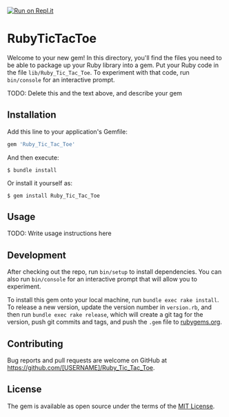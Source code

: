 [![Run on Repl.it](https://repl.it/badge/github/danielsokil/Ruby_Tic_Tac_Toe)](https://repl.it/github/danielsokil/Ruby_Tic_Tac_Toe)

# RubyTicTacToe

Welcome to your new gem! In this directory, you'll find the files you need to be able to package up your Ruby library into a gem. Put your Ruby code in the file `lib/Ruby_Tic_Tac_Toe`. To experiment with that code, run `bin/console` for an interactive prompt.

TODO: Delete this and the text above, and describe your gem

## Installation

Add this line to your application's Gemfile:

```ruby
gem 'Ruby_Tic_Tac_Toe'
```

And then execute:

    $ bundle install

Or install it yourself as:

    $ gem install Ruby_Tic_Tac_Toe

## Usage

TODO: Write usage instructions here

## Development

After checking out the repo, run `bin/setup` to install dependencies. You can also run `bin/console` for an interactive prompt that will allow you to experiment.

To install this gem onto your local machine, run `bundle exec rake install`. To release a new version, update the version number in `version.rb`, and then run `bundle exec rake release`, which will create a git tag for the version, push git commits and tags, and push the `.gem` file to [rubygems.org](https://rubygems.org).

## Contributing

Bug reports and pull requests are welcome on GitHub at https://github.com/[USERNAME]/Ruby_Tic_Tac_Toe.

## License

The gem is available as open source under the terms of the [MIT License](https://opensource.org/licenses/MIT).
